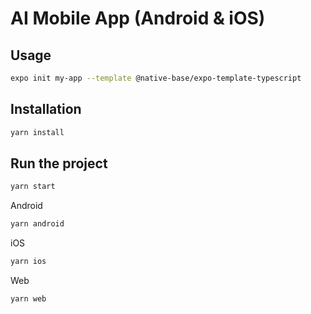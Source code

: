 # AI Mobile App (Android & iOS)

## Usage

```sh
expo init my-app --template @native-base/expo-template-typescript
```

## Installation
```bash
yarn install
````
## Run the project
```bash
yarn start
````
Android
```bash
yarn android
````
iOS
```bash
yarn ios
````
Web
```bash
yarn web
````
